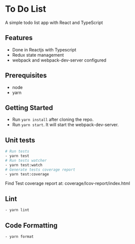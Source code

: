 # To Do List

A simple todo list app with React and TypeScript

## Features
* Done in Reactjs with Typescript
* Redux state management
* webpack and webpack-dev-server configured

## Prerequisites
* node
* yarn 

## Getting Started
- Run `yarn install` after cloning the repo.
- Run `yarn start`. It will start the webpack-dev-server.

## Unit tests
```sh
# Run tests
- yarn test
# Run tests watcher
- yarn test:watch
# Generate tests coverage report
- yarn test:coverage
```

Find Test coverage report at: coverage/lcov-report/index.html

## Lint
```sh
- yarn lint
```

## Code Formatting
```sh
- yarn format
```
